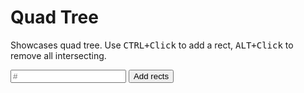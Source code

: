 # Quad Tree

<script setup lang="ts">
import { ref, watchEffect, onUnmounted } from 'vue';
import { QuadTreeApp } from '../../samples/quadtree/quadtree';
import { Rect, WGLDriver } from '../../src';

const canvas = ref<HTMLCanvasElement>();
const diag = ref<HTMLElement>();

const count = ref(100);

let app: QuadTreeApp | undefined;

watchEffect(async () => {
    const c = canvas.value
    const d = diag.value

    if (!c || !d) {
        return;
    }

    const driver = await WGLDriver.fromCanvas(c);

    app = new QuadTreeApp(new Rect(-300, -150, 600, 300), false, c, driver);
    app.addDiagTicker(d)

    await app.initializeAndStart();
})

onUnmounted(() => app?.stop());

function add() {
    app?.addRects(count.value)
}
</script>

Showcases quad tree. Use <kbd>CTRL+Click</kbd> to add a rect, <kbd>ALT+Click</kbd> to remove all intersecting.

<section ref="diag"></section>

<section>
    <canvas class="sample-canvas" ref="canvas" tabindex="0"></canvas>
</section>

<section class="sample-controls">
    <input type="text" placeholder="#" v-model="count" min="1">
    <button @click="add">Add rects</button>
</section>
